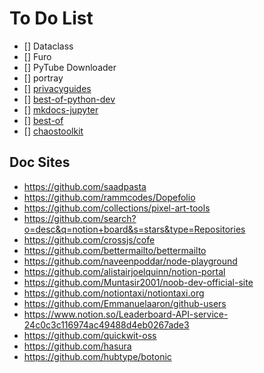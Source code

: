 # To Do List

- [] Dataclass
- [] Furo
- [] PyTube Downloader
- [] portray
- [] [privacyguides](https://github.com/privacyguides/privacyguides.org)
- [] [best-of-python-dev](https://github.com/ml-tooling/best-of-python-dev)
- [] [mkdocs-jupyter](https://github.com/danielfrg/mkdocs-jupyter)
- [] [best-of](https://github.com/best-of-lists/best-of)
- [] [chaostoolkit](https://github.com/chaostoolkit/chaostoolkit)

## Doc Sites

- https://github.com/saadpasta
- https://github.com/rammcodes/Dopefolio
- https://github.com/collections/pixel-art-tools
- https://github.com/search?o=desc&q=notion+board&s=stars&type=Repositories
- https://github.com/crossjs/cofe
- https://github.com/bettermailto/bettermailto
- https://github.com/naveenpoddar/node-playground
- https://github.com/alistairjoelquinn/notion-portal
- https://github.com/Muntasir2001/noob-dev-official-site
- https://github.com/notiontaxi/notiontaxi.org
- https://github.com/Emmanuelaaron/github-users
- https://www.notion.so/Leaderboard-API-service-24c0c3c116974ac49488d4eb0267ade3
- https://github.com/quickwit-oss
- https://github.com/hasura
- https://github.com/hubtype/botonic